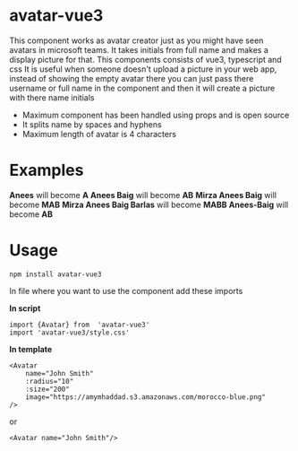 # avatar-vue3

This component works as avatar creator just as you might have seen avatars in microsoft teams.
It takes initials from full name and makes a display picture for that.
This components consists of vue3, typescript and css
It is useful when someone doesn't upload a picture in your web app, instead of showing the empty avatar there you can just pass there username or full name in the component and then it will create a picture with there name initials

 - Maximum component has been handled using props and is open source
-  It splits name by spaces and hyphens
-  Maximum length of avatar is 4 characters

# Examples

**Anees** will become **A**
**Anees Baig** will become **AB**
**Mirza Anees Baig** will become **MAB**
**Mirza Anees Baig Barlas** will become **MABB**
**Anees-Baig** will become **AB**

# Usage

    npm install avatar-vue3
In file where you want to use the component add these imports

**In script**

    import {Avatar} from  'avatar-vue3'
    import 'avatar-vue3/style.css'
**In template**

    <Avatar
	    name="John Smith"
	    :radius="10"
	    :size="200"
	    image="https://amymhaddad.s3.amazonaws.com/morocco-blue.png"
    />
or

    <Avatar name="John Smith"/>
